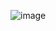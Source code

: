 ![image](https://user-images.githubusercontent.com/51853700/113156335-d86fcf80-9274-11eb-820c-869421872a6b.png)
